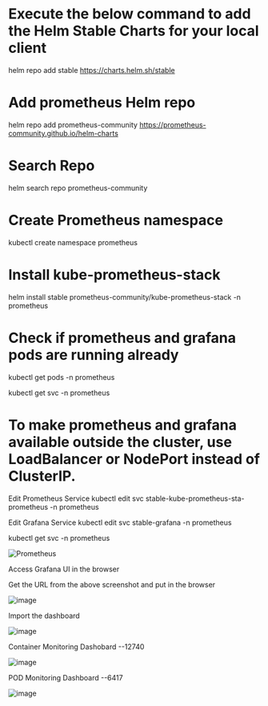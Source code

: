 # Execute the below command to add the Helm Stable Charts for your local client

helm repo add stable https://charts.helm.sh/stable



# Add prometheus Helm repo
helm repo add prometheus-community https://prometheus-community.github.io/helm-charts


# Search Repo
helm search repo prometheus-community

# Create Prometheus namespace
kubectl create namespace prometheus


# Install kube-prometheus-stack

helm install stable prometheus-community/kube-prometheus-stack -n prometheus



# Check if prometheus and grafana pods are running already
kubectl get pods -n prometheus


kubectl get svc -n prometheus



# To make prometheus and grafana available outside the cluster, use LoadBalancer or NodePort instead of ClusterIP.

Edit Prometheus Service
kubectl edit svc stable-kube-prometheus-sta-prometheus -n prometheus



Edit Grafana Service
kubectl edit svc stable-grafana -n prometheus


kubectl get svc -n prometheus


![Prometheus](https://github.com/KarthiCholan/KubernetesMonitoring/assets/108706606/038af60d-fca4-422e-8dfb-cfd0c4cf8111)



Access Grafana UI in the browser

Get the URL from the above screenshot and put in the browser


![image](https://github.com/KarthiCholan/KubernetesMonitoring/assets/108706606/c05a919b-62ac-4697-b710-60ad44c7d63b)





Import the dashboard




![image](https://github.com/KarthiCholan/KubernetesMonitoring/assets/108706606/02c71114-393d-4967-aa30-75bcc2417e6a)





Container Monitoring Dashobard --12740 


![image](https://github.com/KarthiCholan/KubernetesMonitoring/assets/108706606/ac2c72cf-0e79-4f5e-9710-6c8671d25623)



POD Monitoring Dashboard --6417


![image](https://github.com/KarthiCholan/KubernetesMonitoring/assets/108706606/ce46b32d-c99b-4ab9-8dd6-6797ecb40f29)


